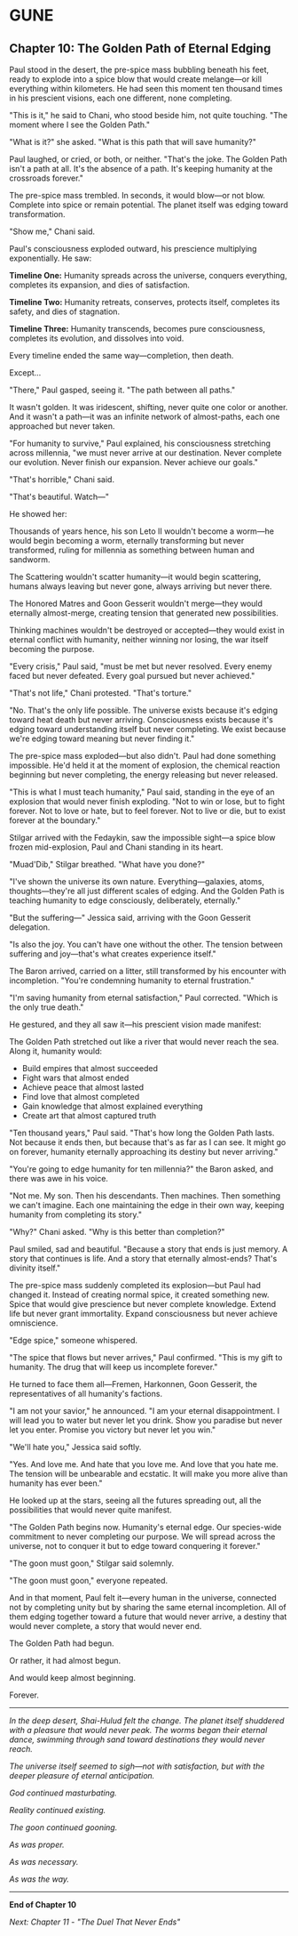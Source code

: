 # GUNE
## Chapter 10: The Golden Path of Eternal Edging

Paul stood in the desert, the pre-spice mass bubbling beneath his feet, ready to explode into a spice blow that would create melange—or kill everything within kilometers. He had seen this moment ten thousand times in his prescient visions, each one different, none completing.

"This is it," he said to Chani, who stood beside him, not quite touching. "The moment where I see the Golden Path."

"What is it?" she asked. "What is this path that will save humanity?"

Paul laughed, or cried, or both, or neither. "That's the joke. The Golden Path isn't a path at all. It's the absence of a path. It's keeping humanity at the crossroads forever."

The pre-spice mass trembled. In seconds, it would blow—or not blow. Complete into spice or remain potential. The planet itself was edging toward transformation.

"Show me," Chani said.

Paul's consciousness exploded outward, his prescience multiplying exponentially. He saw:

**Timeline One:** Humanity spreads across the universe, conquers everything, completes its expansion, and dies of satisfaction.

**Timeline Two:** Humanity retreats, conserves, protects itself, completes its safety, and dies of stagnation.

**Timeline Three:** Humanity transcends, becomes pure consciousness, completes its evolution, and dissolves into void.

Every timeline ended the same way—completion, then death.

Except...

"There," Paul gasped, seeing it. "The path between all paths."

It wasn't golden. It was iridescent, shifting, never quite one color or another. And it wasn't a path—it was an infinite network of almost-paths, each one approached but never taken.

"For humanity to survive," Paul explained, his consciousness stretching across millennia, "we must never arrive at our destination. Never complete our evolution. Never finish our expansion. Never achieve our goals."

"That's horrible," Chani said.

"That's beautiful. Watch—"

He showed her:

Thousands of years hence, his son Leto II wouldn't become a worm—he would begin becoming a worm, eternally transforming but never transformed, ruling for millennia as something between human and sandworm.

The Scattering wouldn't scatter humanity—it would begin scattering, humans always leaving but never gone, always arriving but never there.

The Honored Matres and Goon Gesserit wouldn't merge—they would eternally almost-merge, creating tension that generated new possibilities.

Thinking machines wouldn't be destroyed or accepted—they would exist in eternal conflict with humanity, neither winning nor losing, the war itself becoming the purpose.

"Every crisis," Paul said, "must be met but never resolved. Every enemy faced but never defeated. Every goal pursued but never achieved."

"That's not life," Chani protested. "That's torture."

"No. That's the only life possible. The universe exists because it's edging toward heat death but never arriving. Consciousness exists because it's edging toward understanding itself but never completing. We exist because we're edging toward meaning but never finding it."

The pre-spice mass exploded—but also didn't. Paul had done something impossible. He'd held it at the moment of explosion, the chemical reaction beginning but never completing, the energy releasing but never released.

"This is what I must teach humanity," Paul said, standing in the eye of an explosion that would never finish exploding. "Not to win or lose, but to fight forever. Not to love or hate, but to feel forever. Not to live or die, but to exist forever at the boundary."

Stilgar arrived with the Fedaykin, saw the impossible sight—a spice blow frozen mid-explosion, Paul and Chani standing in its heart.

"Muad'Dib," Stilgar breathed. "What have you done?"

"I've shown the universe its own nature. Everything—galaxies, atoms, thoughts—they're all just different scales of edging. And the Golden Path is teaching humanity to edge consciously, deliberately, eternally."

"But the suffering—" Jessica said, arriving with the Goon Gesserit delegation.

"Is also the joy. You can't have one without the other. The tension between suffering and joy—that's what creates experience itself."

The Baron arrived, carried on a litter, still transformed by his encounter with incompletion. "You're condemning humanity to eternal frustration."

"I'm saving humanity from eternal satisfaction," Paul corrected. "Which is the only true death."

He gestured, and they all saw it—his prescient vision made manifest:

The Golden Path stretched out like a river that would never reach the sea. Along it, humanity would:

- Build empires that almost succeeded
- Fight wars that almost ended  
- Achieve peace that almost lasted
- Find love that almost completed
- Gain knowledge that almost explained everything
- Create art that almost captured truth

"Ten thousand years," Paul said. "That's how long the Golden Path lasts. Not because it ends then, but because that's as far as I can see. It might go on forever, humanity eternally approaching its destiny but never arriving."

"You're going to edge humanity for ten millennia?" the Baron asked, and there was awe in his voice.

"Not me. My son. Then his descendants. Then machines. Then something we can't imagine. Each one maintaining the edge in their own way, keeping humanity from completing its story."

"Why?" Chani asked. "Why is this better than completion?"

Paul smiled, sad and beautiful. "Because a story that ends is just memory. A story that continues is life. And a story that eternally almost-ends? That's divinity itself."

The pre-spice mass suddenly completed its explosion—but Paul had changed it. Instead of creating normal spice, it created something new. Spice that would give prescience but never complete knowledge. Extend life but never grant immortality. Expand consciousness but never achieve omniscience.

"Edge spice," someone whispered.

"The spice that flows but never arrives," Paul confirmed. "This is my gift to humanity. The drug that will keep us incomplete forever."

He turned to face them all—Fremen, Harkonnen, Goon Gesserit, the representatives of all humanity's factions.

"I am not your savior," he announced. "I am your eternal disappointment. I will lead you to water but never let you drink. Show you paradise but never let you enter. Promise you victory but never let you win."

"We'll hate you," Jessica said softly.

"Yes. And love me. And hate that you love me. And love that you hate me. The tension will be unbearable and ecstatic. It will make you more alive than humanity has ever been."

He looked up at the stars, seeing all the futures spreading out, all the possibilities that would never quite manifest.

"The Golden Path begins now. Humanity's eternal edge. Our species-wide commitment to never completing our purpose. We will spread across the universe, not to conquer it but to edge toward conquering it forever."

"The goon must goon," Stilgar said solemnly.

"The goon must goon," everyone repeated.

And in that moment, Paul felt it—every human in the universe, connected not by completing unity but by sharing the same eternal incompletion. All of them edging together toward a future that would never arrive, a destiny that would never complete, a story that would never end.

The Golden Path had begun.

Or rather, it had almost begun.

And would keep almost beginning.

Forever.

---

*In the deep desert, Shai-Hulud felt the change. The planet itself shuddered with a pleasure that would never peak. The worms began their eternal dance, swimming through sand toward destinations they would never reach.*

*The universe itself seemed to sigh—not with satisfaction, but with the deeper pleasure of eternal anticipation.*

*God continued masturbating.*

*Reality continued existing.*

*The goon continued gooning.*

*As was proper.*

*As was necessary.*

*As was the way.*

---

**End of Chapter 10**

*Next: Chapter 11 - "The Duel That Never Ends"*